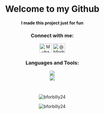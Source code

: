 <h1 align="center">Welcome to my Github</h1>
<h4 align="center">I made this project just for fun</h4>

<h3 align="center">Connect with me:</h3>
<p align="center">
<a href="https://www.linkedin.com/in/halimp/" target="blank">
    <img align="center" src="https://raw.githubusercontent.com/rahuldkjain/github-profile-readme-generator/master/src/images/icons/Social/linked-in-alt.svg" alt="Muhammad Daniel Krisna Halim Putra" height="30" width="40" /></a>
<a href="https://instagram.com/@d_halimp" target="blank">
    <img align="center" src="https://raw.githubusercontent.com/rahuldkjain/github-profile-readme-generator/master/src/images/icons/Social/instagram.svg" alt="@bforbilly24" height="30" width="40" /></a>
</p>


<h3 align="center">Languages and Tools:</h3>
<p align="center">
    <a href="https://skillicons.dev">
        <img src="https://skillicons.dev/icons?i=next,react,tailwind,bootstrap,sass,laravel,mysql,git,linux,wordpress" />
        <br />
        <img src="https://skillicons.dev/icons?i=js,ts,css,html,php" />
    </a>
</p>
<br>
<p align="center">
    <img src="https://github-readme-stats.vercel.app/api/top-langs?username=bforbilly24&show_icons=true&locale=en&layout=compact&theme=tokyonight" alt="bforbilly24" /> 
</p>
<p align="center">
    <img src="https://github-readme-streak-stats.herokuapp.com/?user=bforbilly24&theme=tokyonight" alt="bforbilly24" />
</p>
 

